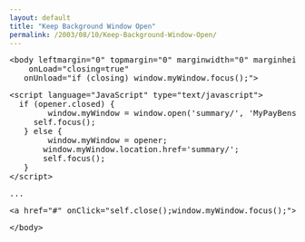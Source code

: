 ```yaml
---
layout: default
title: "Keep Background Window Open"
permalink: /2003/08/10/Keep-Background-Window-Open/
---
```


<PRE>&lt;body leftmargin="0" topmargin="0" marginwidth="0" marginheight="0" <BR>	onLoad="closing=true"<BR>	onUnload="if (closing) window.myWindow.focus();"&gt;</PRE><PRE>&lt;script language="JavaScript" type="text/javascript"&gt;<BR>	if (opener.closed) {<BR>		window.myWindow = window.open('summary/', 'MyPayBens');<BR>		self.focus();<BR>	} else {<BR>		window.myWindow = opener;<BR>		window.myWindow.location.href='summary/';<BR>		self.focus();<BR>	}<BR>&lt;/script&gt;</PRE><PRE>...</PRE><PRE>&lt;a href="#" onClick="self.close();window.myWindow.focus();"&gt;Close Window&lt;/a&gt;</PRE><PRE>&lt;/body&gt;<BR></PRE>